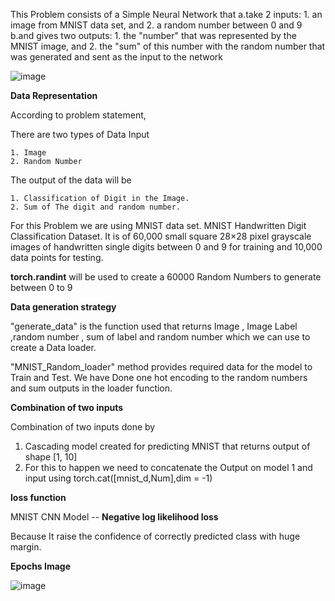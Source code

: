 
This Problem consists of a Simple Neural Network that
  a.take 2 inputs:
    1. an image from MNIST data set, and
    2. a random number between 0 and 9
  b.and gives two outputs:
    1. the "number" that was represented by the MNIST image, and
    2. the "sum" of this number with the random number that was generated and sent as the input to the network
    
![image](https://user-images.githubusercontent.com/55537646/119216945-68ebc300-baf4-11eb-9869-61882d2f2350.png)


**Data Representation**
 
 According to problem statement,
 
 There are two types of Data Input
 
    1. Image
    2. Random Number 
    
 The output of the data will be
 
    1. Classification of Digit in the Image.
    2. Sum of The digit and random number.
 
For this Problem we are using MNIST data set. MNIST Handwritten Digit Classification Dataset. It is of 60,000 small square 28×28 pixel grayscale images of handwritten single digits between 0 and 9 for training and 10,000 data points for testing.

**torch.randint** will be used to create a 60000 Random Numbers to generate between 0 to 9


**Data generation strategy**

 "generate_data" is the function used that returns Image , Image Label ,random number , sum of label and random number which we can use to create a Data loader.
 
 "MNIST_Random_loader" method provides  required data for the model to Train and Test. We have Done one hot encoding to the random numbers and sum outputs in the loader function.
 
**Combination of two inputs**

Combination of two inputs done by

  1. Cascading model created for predicting MNIST that returns output of shape [1, 10]
  2. For this to happen we need to concatenate the Output on model 1 and input using torch.cat([mnist_d,Num],dim = -1)


**loss function**

MNIST CNN Model --  **Negative log likelihood loss**

Because It raise the confidence of correctly predicted class with huge margin.

**Epochs Image**

![image](https://user-images.githubusercontent.com/55537646/119234669-bb58ce00-bb4c-11eb-9812-1befaf981db3.png)
